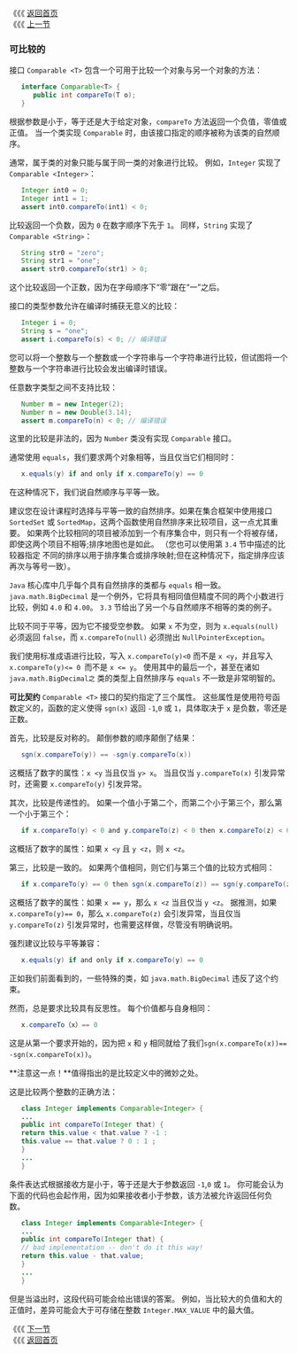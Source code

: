 《《《 [返回首页](../README.md)       <br/>
《《《 [上一节](00_Comparison_and_Bounds.md)

### 可比较的

接口 `Comparable <T>` 包含一个可用于比较一个对象与另一个对象的方法：

```java
   interface Comparable<T> {
      public int compareTo(T o);
   }
```

根据参数是小于，等于还是大于给定对象，`compareTo` 方法返回一个负值，零值或正值。 当一个类实现 `Comparable` 时，由该接口指定的顺序被称为该类的自然顺
序。

通常，属于类的对象只能与属于同一类的对象进行比较。 例如，`Integer` 实现了 `Comparable <Integer>`：

```java
   Integer int0 = 0;
   Integer int1 = 1;
   assert int0.compareTo(int1) < 0;
```

比较返回一个负数，因为 `0` 在数字顺序下先于 `1`。 同样，`String` 实现了 `Comparable <String>`：

```java
   String str0 = "zero";
   String str1 = "one";
   assert str0.compareTo(str1) > 0;
```

这个比较返回一个正数，因为在字母顺序下“零”跟在“一”之后。

接口的类型参数允许在编译时捕获无意义的比较：

```java
   Integer i = 0;
   String s = "one";
   assert i.compareTo(s) < 0; // 编译错误
```

您可以将一个整数与一个整数或一个字符串与一个字符串进行比较，但试图将一个整数与一个字符串进行比较会发出编译时错误。

任意数字类型之间不支持比较：

```java
   Number m = new Integer(2);
   Number n = new Double(3.14);
   assert m.compareTo(n) < 0; // 编译错误
```

这里的比较是非法的，因为 `Number` 类没有实现 `Comparable` 接口。

通常使用 `equals`，我们要求两个对象相等，当且仅当它们相同时：

```java
   x.equals(y) if and only if x.compareTo(y) == 0
```

在这种情况下，我们说自然顺序与平等一致。

建议您在设计课程时选择与平等一致的自然排序。如果在集合框架中使用接口 `SortedSet` 或 `SortedMap`，这两个函数使用自然排序来比较项目，这一点尤其重要。
如果两个比较相同的项目被添加到一个有序集合中，则只有一个将被存储，即使这两个项目不相等;排序地图也是如此。 （您也可以使用第 `3.4` 节中描述的比较器指定
不同的排序以用于排序集合或排序映射;但在这种情况下，指定排序应该再次与等号一致）。

`Java` 核心库中几乎每个具有自然排序的类都与 `equals` 相一致。 `java.math.BigDecimal` 是一个例外，它将具有相同值但精度不同的两个小数进行比较，例如 
`4.0` 和 `4.00`。 `3.3` 节给出了另一个与自然顺序不相等的类的例子。

比较不同于平等，因为它不接受空参数。 如果 `x` 不为空，则为 `x.equals(null)` 必须返回 `false`，而 `x.compareTo(null)` 必须抛出 
`NullPointerException`。

我们使用标准成语进行比较，写入 `x.compareTo(y)<0` 而不是 `x <y`，并且写入 `x.compareTo(y)<= 0 `而不是 `x <= y`。 使用其中的最后一个，甚至在诸如 
`java.math.BigDecimal之` 类的类型上自然排序与 `equals` 不一致是非常明智的。

**可比契约** `Comparable <T>` 接口的契约指定了三个属性。 这些属性是使用符号函数定义的，函数的定义使得 `sgn(x)` 返回 `-1`,`0` 或 `1`，具体取决于 
`x` 是负数，零还是正数。
        
首先，比较是反对称的。 颠倒参数的顺序颠倒了结果：

```java
   sgn(x.compareTo(y)) == -sgn(y.compareTo(x))
```

这概括了数字的属性：`x <y` 当且仅当 `y> x`。 当且仅当 `y.compareTo(x)` 引发异常时，还需要 `x.compareTo(y)` 引发异常。

其次，比较是传递性的。 如果一个值小于第二个，而第二个小于第三个，那么第一个小于第三个：

```java
   if x.compareTo(y) < 0 and y.compareTo(z) < 0 then x.compareTo(z) < 0
```

这概括了数字的属性：如果 `x <y` 且 `y <z`，则 `x <z`。

第三，比较是一致的。 如果两个值相同，则它们与第三个值的比较方式相同：

```java
   if x.compareTo(y) == 0 then sgn(x.compareTo(z)) == sgn(y.compareTo(z))
```

这概括了数字的属性：如果 `x == y`，那么 `x <z` 当且仅当 `y <z`。 据推测，如果 `x.compareTo(y)== 0`，那么 `x.compareTo(z)` 会引发异常，当且仅当 
`y.compareTo(z)` 引发异常时，也需要这样做，尽管没有明确说明。

强烈建议比较与平等兼容：

```java
   x.equals(y) if and only if x.compareTo(y) == 0
```

正如我们前面看到的，一些特殊的类，如 `java.math.BigDecimal` 违反了这个约束。

然而，总是要求比较具有反思性。 每个价值都与自身相同：

```java
   x.compareTo（x）== 0
```

这是从第一个要求开始的，因为把 `x` 和 `y` 相同就给了我们`sgn(x.compareTo(x))== -sgn(x.compareTo(x))`。

**注意这一点！**值得指出的是比较定义中的微妙之处。

这是比较两个整数的正确方法：

```java
   class Integer implements Comparable<Integer> {
   ...
   public int compareTo(Integer that) {
   return this.value < that.value ? -1 :
   this.value == that.value ? 0 : 1 ;
   }
   ...
   }
```

条件表达式根据接收方是小于，等于还是大于参数返回 `-1`,`0` 或 `1`。 你可能会认为下面的代码也会起作用，因为如果接收者小于参数，该方法被允许返回任何负
数。

```java
   class Integer implements Comparable<Integer> {
   ...
   public int compareTo(Integer that) {
   // bad implementation -- don't do it this way!
   return this.value - that.value;
   }
   ...
   }
```

但是当溢出时，这段代码可能会给出错误的答案。 例如，当比较大的负值和大的正值时，差异可能会大于可存储在整数 `Integer.MAX_VALUE` 中的最大值。

《《《 [下一节](02_Maximum_of_a_Collection.md)      <br/>
《《《 [返回首页](../README.md)
